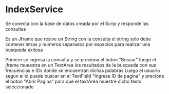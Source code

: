 # IndexService
Se conecta con la base de datos creada por el Scrip y responde las consultas



Es un Jframe que resive un String con la consulta el string solo debe contener letras y numeros separados por espacios para 
realizar una busqueda exitosa

Primero se ingresa la consulta y se preciona el boton "Buscar"
luego el jframe mueestra en un TextArea los resultados de la busqueda con sus frecuencias e IDs donde se encuentran dichas palabras
Luego el usuario segun el id puede buscar en el TextField "Ingrese ID de pagina" y preciona el boton "Abrir Pagina" para que el
textArea muestre dicho texto seleccionado
